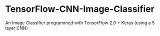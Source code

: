 # TensorFlow-CNN-Image-Classifier
An Image Classifier programmed with TensorFlow 2.0 + Keras (using a 5 layer CNN)
